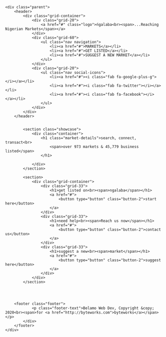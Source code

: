 <!DOCTYPE html>
<html lang="en">
<head>
  <meta charset="utf-8">
  <meta http-equiv="x-ua-compatible" content="ie=edge">
  <meta name="viewport" content="width=device-width">

  <title>ngalaba | Welcome</title>
  <link rel="stylesheet" href="css/unsemantic-grid-responsive-tablet.css">
  <link rel="stylesheet" href="css/style.css">
  <link rel="stylesheet" href="css/all.min.css">
  <link rel="stylesheet" href="css/fontawesome.min.css">



</head>
<body>
  
    <div class="parent">
        <header>
            <div class="grid-container">
                <div class="grid-20">
                    <a href="#" class="logo">ńgalaba<br><span>...Reaching Nigerian Markets</span></a>
                </div>
                <div class="grid-60">
                    <ul class="nav navigation">
                        <li><a href="#">MARKETS</a></li>
                        <li><a href="#">GET LISTED</a></li>
                        <li><a href="#">SUGGEST A NEW MARKET</a></li>
                    </ul>
                </div>
                <div class="grid-20">
                    <ul class="nav social-icons">
                        <li><a href="#"><i class="fab fa-google-plus-g"></i></a></li>
                        <li><a href="#"><i class="fab fa-twitter"></i></a></li>
                        <li><a href="#"><i class="fab fa-facebook"></i></a></li>
                    </ul>
                </div>
            </div>
        </header>


            <section class="showcase">
                <div class="container">
                    <h1 class="market-details">search, connect, transact<br>
                        <span>over 973 markets & 45,779 business listed</span>
                    </h1>
                    
                </div>				
            </section>

            <section>
                <div class="grid-container">
                    <div class="grid-33">
                        <h1>get listed on<br><span>ngalaba</span></h1>
                        <a href="#">
                            <button type="button" class="button-2">start here</button>    
                        </a>
                    </div>
                    <div class="grid-33">
                        <h1>need help<br><span>Reach us now</span></h1>
                        <a href="#">
                            <button type="button" class="button-2">contact us</button>    
                        </a>
                    </div>
                    <div class="grid-33">
                        <h1>suggest a new<br><span>market</span></h1>
                        <a href="#">
                            <button type="button" class="button-2">suggest here</button>    
                        </a>
                    </div>
                </div>
            </section>
       
    

    
        <footer class="footer">
			    <p class="footer-text">Belamo Web Dev, Copyright &copy; 2020<br><span>for <a href="http://byteworks.com">byteworks</a></span></p>
            </div>
        </footer>		
    </div>
</body>
</html>
